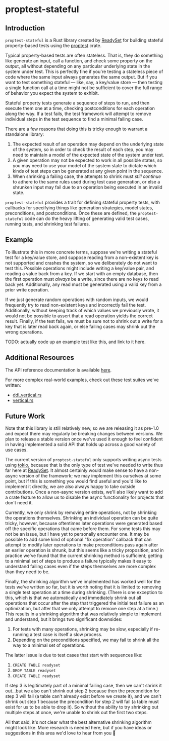 # proptest-stateful
## Introduction

`proptest-stateful` is a Rust library created by [ReadySet](https://readyset.io/)
for building stateful property-based tests using the
[proptest](https://altsysrq.github.io/proptest-book/proptest/index.html) crate.

Typical property-based tests are often stateless. That is, they do something
like generate an input, call a function, and check some property on the output,
all without depending on any particular underlying state in the system under
test. This is perfectly fine if you're testing a stateless piece of code where
the same input always generates the same output. But if you want to test
something stateful &mdash; like, say, a key/value store &mdash; then testing a
single function call at a time might not be sufficient to cover the full range
of behavior you expect the system to exhibit.

Stateful property tests generate a sequence of steps to run, and then execute
them one at a time, checking postconditions for each operation along the way.
If a test fails, the test framework will attempt to remove individual steps in
the test sequence to find a minimal failing case.

There are a few reasons that doing this is tricky enough to warrant a
standalone library:

 1. The expected result of an operation may depend on the underlying state of
    the system, so in order to check the result of each step, you may need to
    maintain a model of the expected state of the system under test.
 2. A given operation may not be expected to work in all possible states, so
    you may need to use your model of the system state to dictate which kinds
    of test steps can be generated at any given point in the sequence.
 3. When shrinking a failing case, the attempts to shrink must *still continue*
    to adhere to the same rules used during test case generation, or else a
    shrunken input may fail due to an operation being executed in an invalid
    state.

`proptest-stateful` provides a trait for defining stateful property tests, with
callbacks for specifying things like generation strategies, model states,
preconditions, and postconditions. Once these are defined, the
`proptest-stateful` code can do the heavy lifting of generating valid test
cases, running tests, and shrinking test failures.

## Example

To illustrate this in more concrete terms, suppose we're writing a stateful
test for a key/value store, and suppose reading from a non-existent key is not
supported and crashes the system, so we deliberately do not want to test this.
Possible operations might include writing a key/value pair, and reading a value
back from a key. If we start with an empty database, then the first operation
must *always* be a write, since there are no keys to read back yet.
Additionally, any read must be generated using a valid key from a prior write
operation.

If we just generate random operations with random inputs, we would frequently
try to read non-existent keys and incorrectly fail the test. Additionally,
without keeping track of which values we previously wrote, it would not be
possible to assert that a read operation yields the correct result. Finally, if
the test fails, we must be sure not to shrink out a write for a key that is
later read back again, or else failing cases may shrink out the wrong
operations.

TODO: actually code up an example test like this, and link to it here.

## Additional Resources

The API reference documentation is available
[here](https://docs.rs/proptest-stateful/latest/proptest_stateful/).

For more complex real-world examples, check out these test suites we've
written:
 * [ddl_vertical.rs](https://github.com/readysettech/readyset/blob/main/replicators/tests/ddl_vertical.rs)
 * [vertical.rs](https://github.com/readysettech/readyset/blob/main/readyset-mysql/tests/vertical.rs)

## Future Work

Note that this library is still relatively new, so we are releasing it as
pre-1.0 and expect there may regularly be breaking changes between versions. We
plan to release a stable version once we've used it enough to feel confident in
having implemented a solid API that holds up across a good variety of use
cases.

The current version of `proptest-stateful` only supports writing async tests
using [tokio](https://tokio.rs/), because that is the only type of test we've
needed to write thus far here at [ReadySet](https://readyset.io/). It almost
certainly would make sense to have a non-async version of the framework; we may
implement this ourselves at some point, but if this is something you would find
useful and you'd like to implement it directly, we are also always happy to
take outside contributions. Once a non-async version exists, we'll also likely
want to add a crate feature to allow us to disable the async functionality for
projects that don't need it.

Currently, we only shrink by removing entire operations, not by shrinking the
operations themselves. Shrinking an individual operation can be quite tricky,
however, because oftentimes later operations were generated based off the
specific operations that came before them. For some tests this may not be an
issue, but I have yet to personally encounter one. It may be possible to add
some kind of optional "fix operation" callback that can attempt to modify later
operations to make preconditions pass again after an earlier operation is
shrunk, but this seems like a tricky proposition, and in practice we've found
that the current shrinking method is sufficient; getting to a minimal set of
steps to produce a failure typically makes it easy to understand failing cases
even if the steps themselves are more complex than they need to be.

Finally, the shrinking algorithm we've implemented has worked well for the
tests we've written so far, but it is worth noting that it is limited to
removing a single test operation at a time during shrinking. (There is one
exception to this, which is that we automatically and immediately shrink out
all operations that occur after the step that triggered the initial test
failure as an optimization, but after that we only attempt to remove one step
at a time.) This results in a shrinking algorithm that was relatively simple to
implement and understand, but it brings two significant downsides:

 1. For tests with many operations, shrinking may be slow, especially if
    re-running a test case is itself a slow process.
 2. Depending on the preconditions specified, we may fail to shrink all the way
    to a minimal set of operations.

The latter issue is due to test cases that start with sequences like:

 1. `CREATE TABLE readyset`
 2. `DROP TABLE readyset`
 3. `CREATE TABLE readyset`

If step 3 is legitimately part of a minimal failing case, then we can't shrink
it out...but we also can't shrink out step 2 because then the precondition for
step 3 will fail (a table can't already exist before we create it), and we
can't shrink out step 1 because the precondition for step 2 will fail (a table
must exist for us to be able to drop it). So without the ability to try
shrinking out multiple steps at once, we're unable to shrink out the first two
steps.

All that said, it's not clear what the best alternative shrinking algorithm
might look like. More research is needed here, but if you have ideas or
suggestions in this area we'd love to hear from you 🙂
